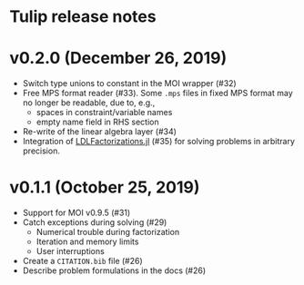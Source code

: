 # Tulip release notes

# v0.2.0 (December 26, 2019)

* Switch type unions to constant in the MOI wrapper (#32)
* Free MPS format reader (#33).
Some `.mps` files in fixed MPS format may no longer be readable, due to, e.g., 
    * spaces in constraint/variable names
    * empty name field in RHS section
* Re-write of the linear algebra layer (#34)
* Integration of [LDLFactorizations.jl](https://github.com/JuliaSmoothOptimizers/LDLFactorizations.jl) (#35) for solving problems in arbitrary precision.

# v0.1.1 (October 25, 2019)

* Support for MOI v0.9.5 (#31)
* Catch exceptions during solving (#29)
    * Numerical trouble during factorization
    * Iteration and memory limits
    * User interruptions
* Create a `CITATION.bib` file (#26)
* Describe problem formulations in the docs (#26)